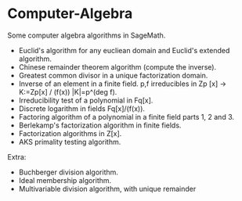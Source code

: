 # Computer-Algebra
Some computer algebra algorithms in SageMath.

- Euclid's algorithm for any eucliean domain and Euclid's extended algorithm.
- Chinese remainder theorem algorithm (compute the inverse).
- Greatest common divisor in a unique factorization domain.
- Inverse of an element in a finite field. 
p,f irreducibles in Zp \[x] -> K:=Zp\[x] / (f(x)) |K|=p^(deg f).
- Irreducibility test of a polynomial in Fq\[x].
- Discrete logarithm in fields Fq\[x]/(f(x)).
- Factoring algorithm of a polynomial in a finite field parts 1, 2 and 3.
- Berlekamp's factorization algorithm in finite fields.
- Factorization algorithms in Z\[x].
- AKS primality testing algorithm.

Extra:

- Buchberger division algorithm.
- Ideal membership algorithm.
- Multivariable division algorithm, with unique remainder